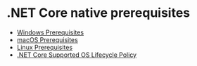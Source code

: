 .NET Core native prerequisites
==============================

* [Windows Prerequisites](https://docs.microsoft.com/dotnet/core/install/windows)
* [macOS Prerequisites](https://docs.microsoft.com/dotnet/core/install/macos)
* [Linux Prerequisites](https://docs.microsoft.com/dotnet/core/install/linux)
* [.NET Core Supported OS Lifecycle Policy](https://github.com/dotnet/core/blob/main/os-lifecycle-policy.md)
